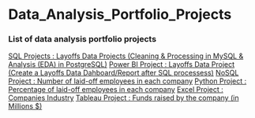 # Data_Analysis_Portfolio_Projects

### List of data analysis portfolio projects

[SQL Projects : Layoffs Data Projects (Cleaning & Processing in MySQL & Analysis (EDA) in PostgreSQL)](https://github.com/RedDragon30/SQL_Portfolio_Projects)
[Power BI Project : Layoffs Data Project (Create a Layoffs Data Dahboard/Report after SQL processess)]()
[NoSQL Project :  Number of laid-off employees in each company]()
[Python Project : Percentage of laid-off employees in each company]()
[Excel Project :  Companies Industry]()
[Tableau Project : Funds raised by the company (in Millions $)]()
